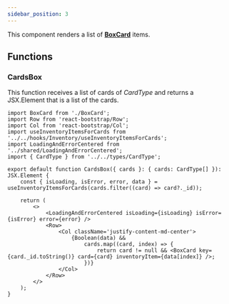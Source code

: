 ```yaml
---
sidebar_position: 3
---
```


This component renders a list of **[BoxCard](./BoxCard)** items.

## Functions

### CardsBox

This function receives a list of cards of _CardType_ and returns a JSX.Element that is a list of the cards.

```tsx
import BoxCard from './BoxCard';
import Row from 'react-bootstrap/Row';
import Col from 'react-bootstrap/Col';
import useInventoryItemsForCards from '../../hooks/Inventory/useInventoryItemsForCards';
import LoadingAndErrorCentered from '../shared/LoadingAndErrorCentered';
import { CardType } from '../../types/CardType';

export default function CardsBox({ cards }: { cards: CardType[] }): JSX.Element {
    const { isLoading, isError, error, data } = useInventoryItemsForCards(cards.filter((card) => card?._id));

    return (
        <>
            <LoadingAndErrorCentered isLoading={isLoading} isError={isError} error={error} />
            <Row>
                <Col className='justify-content-md-center'>
                    {Boolean(data) &&
                        cards.map((card, index) => {
                            return card != null && <BoxCard key={card._id.toString()} card={card} inventoryItem={data[index]} />;
                        })}
                </Col>
            </Row>
        </>
    );
}
```